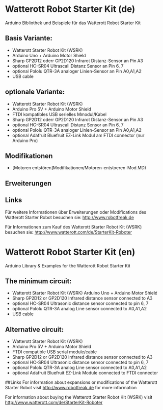 # Watterott Robot Starter Kit (de)

Arduino Bibliothek und Beispiele für das Watterott Robot Starter Kit

## Basis Variante:
* Watterott Starter Robot Kit (WSRK) 
* Arduino Uno + Arduino Motor Shield 
* Sharp GP2D12 oderr GP2D120 Infrarot Distanz-Sensor an Pin A3
* optional HC-SR04 Ultrascall Distanz Sensor an Pin 6, 7
* optional Pololu QTR-3A analoger Linien-Sensor an Pin A0,A1,A2
* USB cable

## optionale Variante:
* Watterott Starter Robot Kit (WSRK) 
* Arduino Pro 5V + Arduino Motor Shield 
* FTDI kompatibles USB serielles Mmodul/Kabel
* Sharp GP2D12 oderr GP2D120 Infrarot Distanz-Sensor an Pin A3
* optional HC-SR04 Ultrascall Distanz Sensor an Pin 6, 7
* optional Pololu QTR-3A analoger Linien-Sensor an Pin A0,A1,A2
* optional Adafruit Bluefruit EZ-Link Modul am FTDI connector (nur Arduino Pro)

## Modifikationen

*  [Motoren entstören]Modifikationen/Motoren-entstoeren-Mod.MD)

## Erweiterungen


## Links
Für weitere Informationen  über Erweiterungen oder Modifications des Watterott Starter Robot
besuchen sie: http://www.robotfreak.de

Für Informationen zum Kauf des Watterott Starter Robot Kit (WSRK)
besuchen sie:  http://www.watterott.com/de/StarterKit-Roboter

# Watterott Robot Starter Kit (en)

Arduino Library &amp; Examples for the Watterott Robot Starter Kit

## The minimum circuit:
* Watterott Starter Robot Kit (WSRK) Arduino Uno + Arduino Motor Shield 
* Sharp GP2D12 or GP2D120 Infrared distance sensor connected to A3
* optional HC-SR04 Ultrasonic distance sensor connected to pin 6, 7
* optional Pololu QTR-3A analog Line sensor connected to A0,A1,A2
* USB cable

## Alternative circuit:
* Watterott Starter Robot Kit (WSRK) 
* Arduino Pro 5V + Arduino Motor Shield 
* FTDI compatible USB serial module/cable
* Sharp GP2D12 or GP2D120 Infrared distance sensor connected to A3
* optional HC-SR04 Ultrasonic distance sensor connected to pin 6, 7
* optional Pololu QTR-3A analog Line sensor connected to A0,A1,A2
* optional Adafruit Bluefruit EZ-Link Module connected to FTDI connector

##Links
For information about expansions or modifications of the Watterott Starter Robot
visit http://www.robotfreak.de for more information

For information about buying the Watterott Starter Robot Kit (WSRK)
visit http://www.watterott.com/de/StarterKit-Roboter
